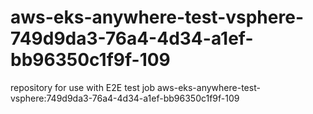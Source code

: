 # aws-eks-anywhere-test-vsphere-749d9da3-76a4-4d34-a1ef-bb96350c1f9f-109
repository for use with E2E test job aws-eks-anywhere-test-vsphere:749d9da3-76a4-4d34-a1ef-bb96350c1f9f-109
